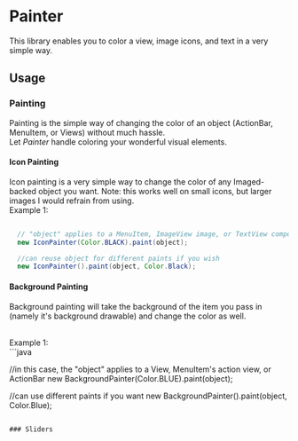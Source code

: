 Painter
=======

This library enables you to color a view, image icons, and text in a very simple way. 

## Usage


### Painting 

Painting is the simple way of changing the color of an object (ActionBar, MenuItem, or Views) without much hassle. 
<br />
Let *Painter* handle coloring your wonderful visual elements.

#### Icon Painting

Icon painting is a very simple way to change the color of any Imaged-backed object you want. Note: this works well on small icons, but larger images I would refrain from using. 
<br />
Example 1:
<br />
```java

  // "object" applies to a MenuItem, ImageView image, or TextView compound drawable. 
  new IconPainter(Color.BLACK).paint(object);

  //can reuse object for different paints if you wish
  new IconPainter().paint(object, Color.Black);
```

#### Background Painting

Background painting will take the background of the item you pass in (namely it's background drawable) and change the color as well.

<br />
Example 1:
<br />
```java

  //in this case, the "object" applies to a View, MenuItem's action view, or ActionBar
  new BackgroundPainter(Color.BLUE).paint(object);
  
  //can use different paints if you want
  new BackgroundPainter().paint(object, Color.Blue);

```

### Sliders
